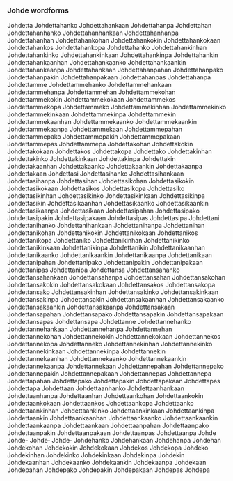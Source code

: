 
### Johde wordforms

Johdetta
Johdettahanko
Johdettahankaan
Johdettahanpa
Johdettahan
Johdettahanhanko
Johdettahanhankaan
Johdettahanhanpa
Johdettahanhan
Johdettahankohan
Johdettahankokin
Johdettahankokaan
Johdettahankos
Johdettahankopa
Johdettahanko
Johdettahankinhan
Johdettahankinko
Johdettahankinkaan
Johdettahankinpa
Johdettahankin
Johdettahankaanhan
Johdettahankaanko
Johdettahankaankin
Johdettahankaanpa
Johdettahankaan
Johdettahanpahan
Johdettahanpako
Johdettahanpakin
Johdettahanpakaan
Johdettahanpas
Johdettahanpa
Johdettamme
Johdettammehanko
Johdettammehankaan
Johdettammehanpa
Johdettammehan
Johdettammekohan
Johdettammekokin
Johdettammekokaan
Johdettammekos
Johdettammekopa
Johdettammeko
Johdettammekinhan
Johdettammekinko
Johdettammekinkaan
Johdettammekinpa
Johdettammekin
Johdettammekaanhan
Johdettammekaanko
Johdettammekaankin
Johdettammekaanpa
Johdettammekaan
Johdettammepahan
Johdettammepako
Johdettammepakin
Johdettammepakaan
Johdettammepas
Johdettammepa
Johdettakohan
Johdettakokin
Johdettakokaan
Johdettakos
Johdettakopa
Johdettako
Johdettakinhan
Johdettakinko
Johdettakinkaan
Johdettakinpa
Johdettakin
Johdettakaanhan
Johdettakaanko
Johdettakaankin
Johdettakaanpa
Johdettakaan
Johdettasi
Johdettasihanko
Johdettasihankaan
Johdettasihanpa
Johdettasihan
Johdettasikohan
Johdettasikokin
Johdettasikokaan
Johdettasikos
Johdettasikopa
Johdettasiko
Johdettasikinhan
Johdettasikinko
Johdettasikinkaan
Johdettasikinpa
Johdettasikin
Johdettasikaanhan
Johdettasikaanko
Johdettasikaankin
Johdettasikaanpa
Johdettasikaan
Johdettasipahan
Johdettasipako
Johdettasipakin
Johdettasipakaan
Johdettasipas
Johdettasipa
Johdettani
Johdettanihanko
Johdettanihankaan
Johdettanihanpa
Johdettanihan
Johdettanikohan
Johdettanikokin
Johdettanikokaan
Johdettanikos
Johdettanikopa
Johdettaniko
Johdettanikinhan
Johdettanikinko
Johdettanikinkaan
Johdettanikinpa
Johdettanikin
Johdettanikaanhan
Johdettanikaanko
Johdettanikaankin
Johdettanikaanpa
Johdettanikaan
Johdettanipahan
Johdettanipako
Johdettanipakin
Johdettanipakaan
Johdettanipas
Johdettanipa
Johdettansa
Johdettansahanko
Johdettansahankaan
Johdettansahanpa
Johdettansahan
Johdettansakohan
Johdettansakokin
Johdettansakokaan
Johdettansakos
Johdettansakopa
Johdettansako
Johdettansakinhan
Johdettansakinko
Johdettansakinkaan
Johdettansakinpa
Johdettansakin
Johdettansakaanhan
Johdettansakaanko
Johdettansakaankin
Johdettansakaanpa
Johdettansakaan
Johdettansapahan
Johdettansapako
Johdettansapakin
Johdettansapakaan
Johdettansapas
Johdettansapa
Johdettanne
Johdettannehanko
Johdettannehankaan
Johdettannehanpa
Johdettannehan
Johdettannekohan
Johdettannekokin
Johdettannekokaan
Johdettannekos
Johdettannekopa
Johdettanneko
Johdettannekinhan
Johdettannekinko
Johdettannekinkaan
Johdettannekinpa
Johdettannekin
Johdettannekaanhan
Johdettannekaanko
Johdettannekaankin
Johdettannekaanpa
Johdettannekaan
Johdettannepahan
Johdettannepako
Johdettannepakin
Johdettannepakaan
Johdettannepas
Johdettannepa
Johdettapahan
Johdettapako
Johdettapakin
Johdettapakaan
Johdettapas
Johdettapa
Johdettaan
Johdettaanhanko
Johdettaanhankaan
Johdettaanhanpa
Johdettaanhan
Johdettaankohan
Johdettaankokin
Johdettaankokaan
Johdettaankos
Johdettaankopa
Johdettaanko
Johdettaankinhan
Johdettaankinko
Johdettaankinkaan
Johdettaankinpa
Johdettaankin
Johdettaankaanhan
Johdettaankaanko
Johdettaankaankin
Johdettaankaanpa
Johdettaankaan
Johdettaanpahan
Johdettaanpako
Johdettaanpakin
Johdettaanpakaan
Johdettaanpas
Johdettaanpa
Johde
Johde-
Johde‐
Johde‑
Johdehanko
Johdehankaan
Johdehanpa
Johdehan
Johdekohan
Johdekokin
Johdekokaan
Johdekos
Johdekopa
Johdeko
Johdekinhan
Johdekinko
Johdekinkaan
Johdekinpa
Johdekin
Johdekaanhan
Johdekaanko
Johdekaankin
Johdekaanpa
Johdekaan
Johdepahan
Johdepako
Johdepakin
Johdepakaan
Johdepas
Johdepa

